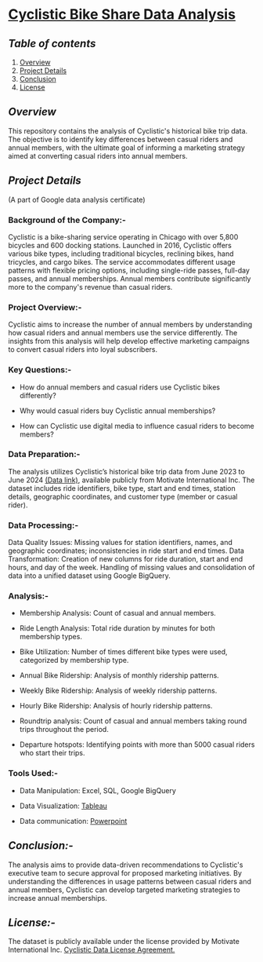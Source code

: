 # [Cyclistic Bike Share Data Analysis](https://github.com/Dhanushwr/Cyclistic-Bike-Share-data-analysis/blob/main/Cyclistic%20analysis%20report.pdf)

## **_Table of contents_**

1. [Overview](#Overviw)
2. [Project Details](#ProjecT-Details)
3. [Conclusion](#Conclusion)
4. [License](#License)

## _**Overview**_

This repository contains the analysis of Cyclistic's historical bike trip data. The objective is to identify key differences between casual riders and annual members, with the ultimate goal of informing a marketing strategy aimed at converting casual riders into annual members.

## _**Project Details**_ 
(A part of Google data analysis certificate)

### Background of the Company:-

Cyclistic is a bike-sharing service operating in Chicago with over 5,800 bicycles and 600 docking stations. Launched in 2016, Cyclistic offers various bike types, including traditional bicycles, reclining bikes, hand tricycles, and cargo bikes. The service accommodates different usage patterns with flexible pricing options, including single-ride passes, full-day passes, and annual memberships. Annual members contribute significantly more to the company's revenue than casual riders.

### Project Overview:-

Cyclistic aims to increase the number of annual members by understanding how casual riders and annual members use the service differently. The insights from this analysis will help develop effective marketing campaigns to convert casual riders into loyal subscribers.

### Key Questions:-

- How do annual members and casual riders use Cyclistic bikes differently?

- Why would casual riders buy Cyclistic annual memberships?

- How can Cyclistic use digital media to influence casual riders to become members?

### Data Preparation:-

The analysis utilizes Cyclistic’s historical bike trip data from June 2023 to June 2024 [(Data link)](https://divvy-tripdata.s3.amazonaws.com/index.html), available publicly from Motivate International Inc. The dataset includes ride identifiers, bike type, start and end times, station details, geographic coordinates, and customer type (member or casual rider).

### Data Processing:-

Data Quality Issues: Missing values for station identifiers, names, and geographic coordinates; inconsistencies in ride start and end times.
Data Transformation: Creation of new columns for ride duration, start and end hours, and day of the week. Handling of missing values and consolidation of data into a unified dataset using Google BigQuery.

### Analysis:-

- Membership Analysis: Count of casual and annual members.

- Ride Length Analysis: Total ride duration by minutes for both membership types.

- Bike Utilization: Number of times different bike types were used, categorized by membership type.

- Annual Bike Ridership: Analysis of monthly ridership patterns.

- Weekly Bike Ridership: Analysis of weekly ridership patterns.

- Hourly Bike Ridership: Analysis of hourly ridership patterns.

- Roundtrip analysis: Count of casual and annual members taking round trips throughout the period.

- Departure hotspots: Identifying points with more than 5000 casual riders who start their trips.

### Tools Used:-

- Data Manipulation: Excel, SQL, Google BigQuery

- Data Visualization: [Tableau](https://public.tableau.com/views/CyclisticBikeshareanalysisJune2023toJune2024/Dashboard1?:language=en-US&:sid=&:redirect=auth&:display_count=n&:origin=viz_share_link)

- Data communication: [Powerpoint](https://github.com/Dhanushwr/Cyclistic-Bike-Share-data-analysis/blob/main/Cyclistic%20data%20report%20presentation.pptx)

## _Conclusion:-_

The analysis aims to provide data-driven recommendations to Cyclistic's executive team to secure approval for proposed marketing initiatives. By understanding the differences in usage patterns between casual riders and annual members, Cyclistic can develop targeted marketing strategies to increase annual memberships.

## _License:-_

The dataset is publicly available under the license provided by Motivate International Inc. [Cyclistic Data License Agreement.](https://divvybikes.com/data-license-agreement)
